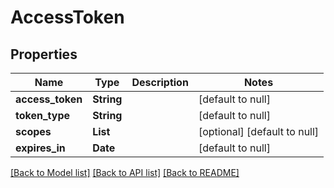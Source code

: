 # AccessToken
## Properties

| Name | Type | Description | Notes |
|------------ | ------------- | ------------- | -------------|
| **access\_token** | **String** |  | [default to null] |
| **token\_type** | **String** |  | [default to null] |
| **scopes** | **List** |  | [optional] [default to null] |
| **expires\_in** | **Date** |  | [default to null] |

[[Back to Model list]](../README.md#documentation-for-models) [[Back to API list]](../README.md#documentation-for-api-endpoints) [[Back to README]](../README.md)

